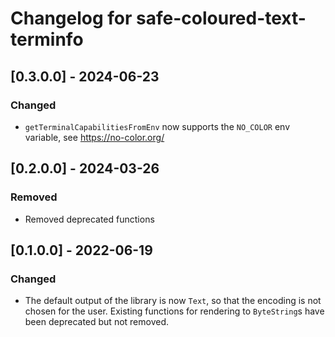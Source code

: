 # Changelog for safe-coloured-text-terminfo

## [0.3.0.0] - 2024-06-23

### Changed

* `getTerminalCapabilitiesFromEnv` now supports the `NO_COLOR` env variable,
  see https://no-color.org/

## [0.2.0.0] - 2024-03-26

### Removed

* Removed deprecated functions

## [0.1.0.0] - 2022-06-19

### Changed

* The default output of the library is now `Text`, so that the encoding is not chosen for the user.
  Existing functions for rendering to `ByteString`s have been deprecated but not removed.
